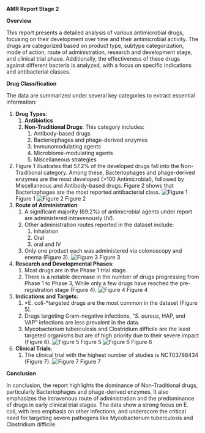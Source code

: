 ﻿**AMR Report Stage 2**

**Overview**

This report presents a detailed analysis of various antimicrobial drugs, focusing on their development over time and their antimicrobial activity. The drugs are categorized based on product type, subtype categorization, mode of action, route of administration, research and development stage, and clinical trial phase. Additionally, the effectiveness of these drugs against different bacteria is analyzed, with a focus on specific indications and antibacterial classes.

**Drug Classification**

The data are summarized under several key categories to extract essential information:

1. **Drug Types**:
   1. **Antibiotics**
   1. **Non-Traditional Drugs**: This category includes:
      1. Antibody-based drugs
      1. Bacteriophages and phage-derived enzymes
      1. Immunomodulating agents
      1. Microbiome-modulating agents
      1. Miscellaneous strategies
1. Figure 1 illustrates that 57.2% of the developed drugs fall into the Non-Traditional category. Among these, Bacteriophages and phage-derived enzymes are the most developed (>100 Antimicrobial), followed by Miscellaneous and Antibody-based drugs. Figure 2 shows that Bacteriophages are the most reported antibacterial class.
   ![Figure 1](https://github.com/Olaitan2413/HackBio-task2-/blob/main/Images/Drug%20types.jpg?raw=true)
   Figure 1
   ![Figure 2](https://github.com/Olaitan2413/HackBio-task2-/blob/main/Images/Antibacterial%20classes.jpg?raw=true)
   Figure 2
1. **Route of Administration**:
   1. A significant majority (69.2%) of antimicrobial agents under report are administered intravenously (IV).
   1. Other administration routes reported in the dataset include: 
      1. Inhalation
      1. Oral
      1. oral and IV
   1. Only one product each was administered via colonoscopy and enema  (Figure 3).
      ![Figure 3](https://github.com/Olaitan2413/HackBio-task2-/blob/main/Images/Route%20of%20Administration.jpg?raw=true)
      Figure 3
1. **Research and Developmental Phases**:
   1. Most drugs are in the Phase 1 trial stage.
   1. There is a notable decrease in the number of drugs progressing from Phase 1 to Phase 3, While only a few drugs have reached the pre-registration stage (Figure 4).
      ![Figure 4](https://github.com/Olaitan2413/HackBio-task2-/blob/main/Images/R&D%20level%20of%20drug%20test.jpg?raw=true)
      Figure 4
1. **Indications and Targets**:
   1. *E. coli-*targeted drugs are the most common in the dataset (Figure 5).
   1. Drugs targeting Gram-negative infections, “*S. aureus*, HAP, and VAP” infections are less prevalent in the data.
   1. Mycobacterium tuberculosis and Clostridium difficile are the least targeted organisms but are of high priority due to their severe impact (Figure 6).
      ![Figure 5](https://github.com/Olaitan2413/HackBio-task2-/blob/main/Images/Indication%20plot.jpg?raw=true)
      Figure 5
      ![Figure 6](https://github.com/Olaitan2413/HackBio-task2-/blob/main/Images/Effectivity%20of%20product%20based%20on%20pathogen.jpg?raw=true)
      Figure 6
1. **Clinical Trials**:
   1. The clinical trial with the highest number of studies is NCT03788434 (Figure 7).
      ![Figure 7](https://github.com/Olaitan2413/HackBio-task2-/blob/main/Images/Clinical_trials.jpg?raw=true)
      Figure 7

**Conclusion**

In conclusion, the report highlights the dominance of Non-Traditional drugs, particularly Bacteriophages and phage-derived enzymes. It also emphasizes the intravenous route of administration and the predominance of drugs in early clinical trial stages. The data show a strong focus on E. coli, with less emphasis on other infections, and underscore the critical need for targeting severe pathogens like Mycobacterium tuberculosis and Clostridium difficile.

